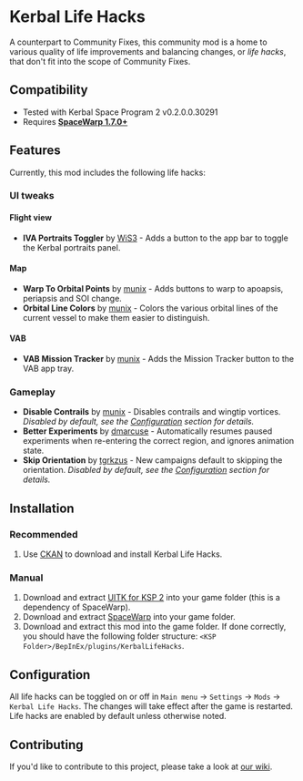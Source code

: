 # Kerbal Life Hacks
A counterpart to Community Fixes, this community mod is a home to various quality of life improvements and balancing
changes, or _life hacks_, that don't fit into the scope of Community Fixes.
## Compatibility
- Tested with Kerbal Space Program 2 v0.2.0.0.30291
- Requires **[SpaceWarp 1.7.0+](https://github.com/SpaceWarpDev/SpaceWarp/releases/)**
## Features
Currently, this mod includes the following life hacks:
### UI tweaks
#### Flight view
- **IVA Portraits Toggler** by [WiS3](https://github.com/WiS3) - Adds a button to the app bar to toggle the Kerbal
  portraits panel.
#### Map
- **Warp To Orbital Points** by [munix](https://github.com/jan-bures) - Adds buttons to warp to apoapsis, periapsis and
  SOI change.
- **Orbital Line Colors** by [munix](https://github.com/jan-bures) - Colors the various orbital lines of the current
  vessel to make them easier to distinguish.
#### VAB
- **VAB Mission Tracker** by [munix](https://github.com/jan-bures) - Adds the Mission Tracker button to the VAB app
  tray.
### Gameplay
- **Disable Contrails** by [munix](https://github.com/jan-bures) - Disables contrails and wingtip vortices. *Disabled by
  default, see the [Configuration](#Configuration) section for details.*
- **Better Experiments** by [dmarcuse](https://github.com/dmarcuse) - Automatically resumes paused experiments when
  re-entering the correct region, and ignores animation state.
- **Skip Orientation** by [tgrkzus](https://github.com/tgrkzus) - New campaigns default to skipping the orientation.
  *Disabled by default, see the [Configuration](#Configuration) section for details.*
## Installation
### Recommended
1. Use [CKAN](https://github.com/KSP-CKAN/CKAN/releases/latest) to download and install Kerbal Life Hacks.
### Manual
1. Download and extract [UITK for KSP 2](https://github.com/UitkForKsp2/UitkForKsp2/releases) into your game folder
   (this is a dependency of SpaceWarp).
2. Download and extract [SpaceWarp](https://github.com/SpaceWarpDev/SpaceWarp/releases) into your game folder.
3. Download and extract this mod into the game folder. If done correctly, you should have the following folder 
   structure: `<KSP Folder>/BepInEx/plugins/KerbalLifeHacks`.
## Configuration
All life hacks can be toggled on or off in `Main menu` -> `Settings` -> `Mods` -> `Kerbal Life Hacks`. The changes will
take effect after the game is restarted. Life hacks are enabled by default unless otherwise noted.
## Contributing
If you'd like to contribute to this project, please take a look at
[our wiki](https://github.com/KSP2Community/KerbalLifeHacks/wiki/Adding-your-hack).